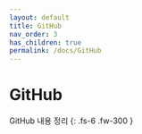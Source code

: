 ```yaml
---
layout: default
title: GitHub
nav_order: 3
has_children: true
permalink: /docs/GitHub
---
```


# GitHub

GitHub 내용 정리
{: .fs-6 .fw-300 }